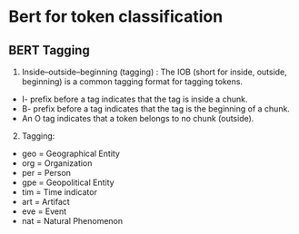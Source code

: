 
Bert for token classification
===

## BERT Tagging 
1. Inside–outside–beginning (tagging) : 
The IOB (short for inside, outside, beginning) is a common tagging format for tagging tokens.
* I- prefix before a tag indicates that the tag is inside a chunk.
* B- prefix before a tag indicates that the tag is the beginning of a chunk.
* An O tag indicates that a token belongs to no chunk (outside).

2. Tagging:
* geo = Geographical Entity
* org = Organization
* per = Person
* gpe = Geopolitical Entity
* tim = Time indicator
* art = Artifact
* eve = Event
* nat = Natural Phenomenon





